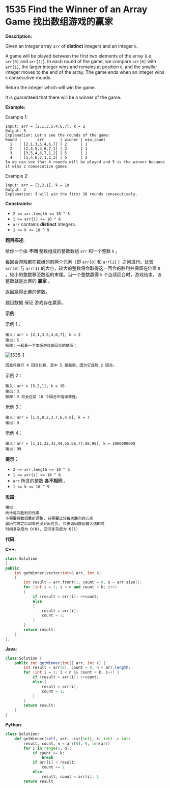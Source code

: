 # 1535 Find the Winner of an Array Game 找出数组游戏的赢家

__Description:__

Given an integer array `arr` of __distinct__ integers and an integer `k`.

A game will be played between the first two elements of the array (i.e. `arr[0]` and `arr[1]`). In each round of the game, we compare `arr[0]` with `arr[1]`, the larger integer wins and remains at position `0`, and the smaller integer moves to the end of the array. The game ends when an integer wins `k` consecutive rounds.

Return the integer which will win the game.

It is guaranteed that there will be a winner of the game.

__Example:__

Example 1:

```text
Input: arr = [2,1,3,5,4,6,7], k = 2
Output: 5
Explanation: Let's see the rounds of the game:
Round |       arr       | winner | win_count
  1   | [2,1,3,5,4,6,7] | 2      | 1
  2   | [2,3,5,4,6,7,1] | 3      | 1
  3   | [3,5,4,6,7,1,2] | 5      | 1
  4   | [5,4,6,7,1,2,3] | 5      | 2
So we can see that 4 rounds will be played and 5 is the winner because it wins 2 consecutive games.
```

Example 2:

```text
Input: arr = [3,2,1], k = 10
Output: 3
Explanation: 3 will win the first 10 rounds consecutively.
```

__Constraints:__

- `2 <= arr.length <= 10 ^ 5`
- `1 <= arr[i] <= 10 ^ 6`
- `arr` contains __distinct__ integers.
- `1 <= k <= 10 ^ 9`

__题目描述:__

给你一个由 __不同__ 整数组成的整数数组 `arr` 和一个整数 `k` 。

每回合游戏都在数组的前两个元素（即 `arr[0]` 和 `arr[1]` ）之间进行。比较 `arr[0]` 与 `arr[1]` 的大小，较大的整数将会取得这一回合的胜利并保留在位置 `0` ，较小的整数移至数组的末尾。当一个整数赢得 `k` 个连续回合时，游戏结束，该整数就是比赛的 __赢家__ 。

返回赢得比赛的整数。

题目数据 保证 游戏存在赢家。

__示例:__

示例 1：

```text
输入：arr = [2,1,3,5,4,6,7], k = 2
输出：5
解释：一起看一下本场游戏每回合的情况：
```

![1535-1](https://assets.leetcode-cn.com/aliyun-lc-upload/uploads/2020/07/30/q-example.png)

```text
因此将进行 4 回合比赛，其中 5 是赢家，因为它连胜 2 回合。
```

示例 2：

```text
输入：arr = [3,2,1], k = 10
输出：3
解释：3 将会在前 10 个回合中连续获胜。
```

示例 3：

```text
输入：arr = [1,9,8,2,3,7,6,4,5], k = 7
输出：9
```

示例 4：

```text
输入：arr = [1,11,22,33,44,55,66,77,88,99], k = 1000000000
输出：99
```

__提示：__

- `2 <= arr.length <= 10 ^ 5`
- `1 <= arr[i] <= 10 ^ 6`
- `arr` 所含的整数 __各不相同__ 。
- `1 <= k <= 10 ^ 9`

__思路:__

```text
模拟
统计每次胜利的元素
不需要将数组重新调整, 只需要比较每次胜利的元素
遍历完成之后如果还没分出胜负, 只要返回数组最大值即可
时间复杂度为 O(N), 空间复杂度为 O(1)
```

__代码:__

__C++__:

```C++
class Solution 
{
public:
    int getWinner(vector<int>& arr, int k) 
    {
        int result = arr.front(), count = 0, n = arr.size();
        for (int i = 1; i < n and count < k; i++) 
        {
            if (result > arr[i]) ++count;
            else 
            {
                result = arr[i];
                count = 1;
            }
        }
        return result;
    }
};
```

__Java__:

```Java
class Solution {
    public int getWinner(int[] arr, int k) {
        int result = arr[0], count = 0, n = arr.length;
        for (int i = 1; i < n && count < k; i++) {
            if (result > arr[i]) ++count;
            else {
                result = arr[i];
                count = 1;
            }
        }
        return result;
    }
}
```

__Python__:

```Python
class Solution:
    def getWinner(self, arr: List[int], k: int) -> int:
        result, count, n = arr[0], 0, len(arr)
        for i in range(1, n):
            if count >= k:
                break
            if arr[i] < result:
                count += 1
            else:
                result, count = arr[i], 1
        return result
```
